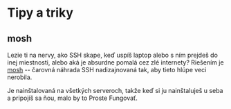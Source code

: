 Tipy a triky
============

mosh
----

Lezie ti na nervy, ako SSH skape, keď uspíš laptop alebo s ním prejdeš do inej miestnosti, alebo aká je absurdne pomalá cez zlé internety? Riešením je [mosh](https://mosh.mit.edu/) -- čarovná náhrada SSH nadizajnovaná tak, aby tieto hlúpe veci nerobila.

Je nainštalovaná na všetkých serveroch, takže keď si ju nainštaluješ u seba a pripojíš sa ňou, malo by to Proste Fungovať.
